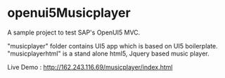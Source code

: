 openui5Musicplayer
==================

A sample project to test SAP's OpenUI5 MVC. 

"musicplayer" folder contains UI5 app which is based on UI5 boilerplate. 
"musicplayerhtml" is a stand alone html5, Jquery based music player.  

Live Demo : http://162.243.116.69/musicplayer/index.html 
